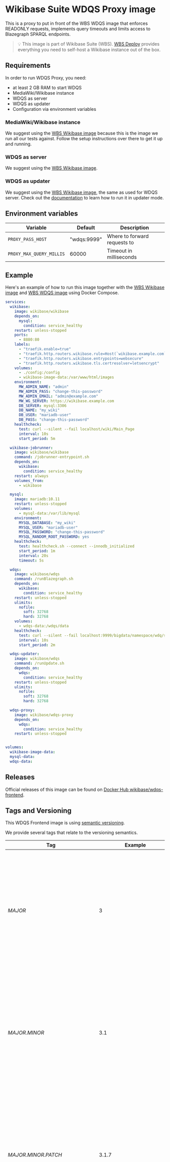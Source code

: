 # Wikibase Suite WDQS Proxy image

This is a proxy to put in front of the WBS WDQS image that enforces READONLY requests, implements query timeouts and limits access to Blazegraph SPARQL endpoints.

> 💡 This image is part of Wikibase Suite (WBS). [WBS Deploy](https://github.com/wmde/wikibase-release-pipeline/deploy/README.md) provides everything you need to self-host a Wikibase instance out of the box.

## Requirements

In order to run WDQS Proxy, you need:

- at least 2 GB RAM to start WDQS
- MediaWiki/Wikibase instance
- WDQS as server
- WDQS as updater
- Configuration via environment variables

### MediaWiki/Wikibase instance

We suggest using the [WBS Wikibase image](https://hub.docker.com/r/wikibase/wikibase) because this is the image we run all our tests against. Follow the setup instructions over there to get it up and running.

### WDQS as server

We suggest using the [WBS Wikibase image](https://hub.docker.com/r/wikibase/wdqs).

### WDQS as updater

We suggest using the [WBS Wikibase image](https://hub.docker.com/r/wikibase/wdqs), the same as used for WDQS server. Check out the [documentation](https://wikitech.wikimedia.org/wiki/Wikidata_Query_Service) to learn how to run it in updater mode.

## Environment variables

| Variable                 | Default     | Description                  |
| ------------------------ | ----------- | ---------------------------- |
| `PROXY_PASS_HOST`        | "wdqs:9999" | Where to forward requests to |
| `PROXY_MAX_QUERY_MILLIS` | 60000       | Timeout in milliseconds      |

## Example

Here's an example of how to run this image together with the [WBS Wikibase image](https://hub.docker.com/r/wikibase/wikibase) and [WBS WDQS image](https://hub.docker.com/r/wikibase/wdqs) using Docker Compose.

```yml
services:
  wikibase:
    image: wikibase/wikibase
    depends_on:
      mysql:
        condition: service_healthy
    restart: unless-stopped
    ports:
      - 8880:80
    labels:
      - "traefik.enable=true"
      - "traefik.http.routers.wikibase.rule=Host(`wikibase.example.com`)"
      - "traefik.http.routers.wikibase.entrypoints=websecure"
      - "traefik.http.routers.wikibase.tls.certresolver=letsencrypt"
    volumes:
      - ./config:/config
      - wikibase-image-data:/var/www/html/images
    environment:
      MW_ADMIN_NAME: "admin"
      MW_ADMIN_PASS: "change-this-password"
      MW_ADMIN_EMAIL: "admin@example.com"
      MW_WG_SERVER: https://wikibase.example.com
      DB_SERVER: mysql:3306
      DB_NAME: "my_wiki"
      DB_USER: "mariadb-user"
      DB_PASS: "change-this-password"
    healthcheck:
      test: curl --silent --fail localhost/wiki/Main_Page
      interval: 10s
      start_period: 5m

  wikibase-jobrunner:
    image: wikibase/wikibase
    command: /jobrunner-entrypoint.sh
    depends_on:
      wikibase:
        condition: service_healthy
    restart: always
    volumes_from:
      - wikibase

  mysql:
    image: mariadb:10.11
    restart: unless-stopped
    volumes:
      - mysql-data:/var/lib/mysql
    environment:
      MYSQL_DATABASE: "my_wiki"
      MYSQL_USER: "mariadb-user"
      MYSQL_PASSWORD: "change-this-password"
      MYSQL_RANDOM_ROOT_PASSWORD: yes
    healthcheck:
      test: healthcheck.sh --connect --innodb_initialized
      start_period: 1m
      interval: 20s
      timeout: 5s

  wdqs:
    image: wikibase/wdqs
    command: /runBlazegraph.sh
    depends_on:
      wikibase:
        condition: service_healthy
    restart: unless-stopped
    ulimits:
      nofile:
        soft: 32768
        hard: 32768
    volumes:
      - wdqs-data:/wdqs/data
    healthcheck:
      test: curl --silent --fail localhost:9999/bigdata/namespace/wdq/sparql
      interval: 10s
      start_period: 2m

  wdqs-updater:
    image: wikibase/wdqs
    command: /runUpdate.sh
    depends_on:
      wdqs:
        condition: service_healthy
    restart: unless-stopped
    ulimits:
      nofile:
        soft: 32768
        hard: 32768

  wdqs-proxy:
    image: wikibase/wdqs-proxy
    depends_on:
      wdqs:
        condition: service_healthy
    restart: unless-stopped


volumes:
  wikibase-image-data:
  mysql-data:
  wdqs-data:
```

## Releases

Official releases of this image can be found on [Docker Hub wikibase/wdqs-frontend](https://hub.docker.com/r/wikibase/wdqs-frontend).

## Tags and Versioning

This WDQS Frontend image is using [semantic versioning](https://semver.org/spec/v2.0.0.html).

We provide several tags that relate to the versioning semantics.

| Tag                                             | Example                   | Description                                                                                                                                                                                                                                |
| ----------------------------------------------- | ------------------------- | ------------------------------------------------------------------------------------------------------------------------------------------------------------------------------------------------------------------------------------------ |
| _MAJOR_                                         | 3                         | Tags the latest image with this major version. Gets overwritten whenever a new version is released with this major version. This will include new builds triggered by base image changes, patch version updates and minor version updates. |
| _MAJOR_._MINOR_                                 | 3.1                       | Tags the latest image with this major and minor version. Gets overwritten whenever a new version is released with this major and minor version. This will include new builds triggered by base image changes and patch version updates.    |
| _MAJOR_._MINOR_._PATCH_                         | 3.1.7                     | Tags the latest image with this major, minor and patch version. Gets overwritten whenever a new version is released with this major, minor and patch version. This only happens for new builds triggered by base image changes.            |
| _MAJOR_._MINOR_._PATCH_\_build*BUILD-TIMESTAMP* | 3.1.7_build20240530103941 | Tag that never gets overwritten. Every image will have this tag with a unique build timestamp. Can be used to reference images explicitly for reproducibility.                                                                             |



## Internal filesystem layout

Hooking into the internal filesystem can extend the functionality of this image.

| File                              | Description                                                                                               |
| --------------------------------- | --------------------------------------------------------------------------------------------------------- |
| `/etc/nginx/conf.d/wdqs.template` | Template for the nginx config (substituted to `/etc/nginx/conf.d/default.conf` at runtime)                |
| `/etc/nginx/conf.d/default.conf`  | nginx config. To override this you must also use a custom entrypoint to avoid the file being overwritten. |


## Source

This image is built from this [Dockerfile](https://github.com/wmde/wikibase-release-pipeline/blob/main/build/wdqs/Dockerfile).

## Authors & Contact

This image is maintained by the Wikibase Suite Team at [Wikimedia Germany (WMDE)](https://wikimedia.de).

If you have questions not listed above or need help, use this [bug report form](https://phabricator.wikimedia.org/maniphest/task/edit/form/129/) to start a conversation with the engineering team.
